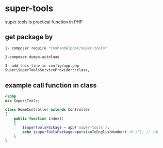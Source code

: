 # super-tools
super tools is practical function in PHP

get package by
--------------
```bash
1- composer require "roshandelpoor/super-tools"

2-composer dumpo-autoload

3- add this line in config/app.php
Super\SuperToolsServiceProvider::class,
```

example call function in class
------------------------------

```php
<?php
use Super\Tools;

class HomeController extends Controller
{
    public function index()
    {
        $superToolsPackage = app('super-tools');
        echo $superToolsPackage->persianToEnglishNumber('۱۴۰۲'); // 1402
    }
}
```
